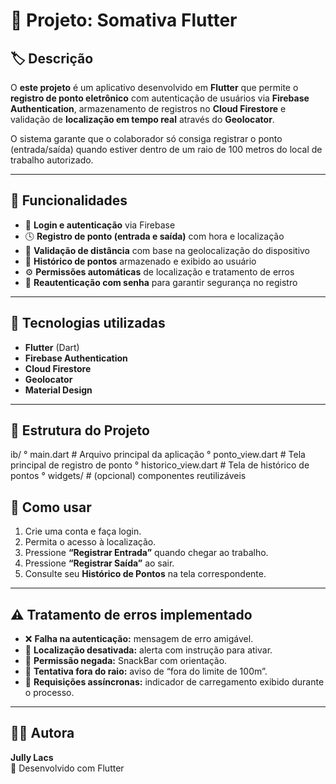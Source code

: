 # 📘 Projeto: Somativa Flutter

## 🏷️ Descrição
O **este projeto** é um aplicativo desenvolvido em **Flutter** que permite o **registro de ponto eletrônico** com autenticação de usuários via **Firebase Authentication**, armazenamento de registros no **Cloud Firestore** e validação de **localização em tempo real** através do **Geolocator**.

O sistema garante que o colaborador só consiga registrar o ponto (entrada/saída) quando estiver dentro de um raio de 100 metros do local de trabalho autorizado.

---

## 🚀 Funcionalidades
- 🔐 **Login e autenticação** via Firebase  
- 🕓 **Registro de ponto (entrada e saída)** com hora e localização  
- 📍 **Validação de distância** com base na geolocalização do dispositivo  
- 📜 **Histórico de pontos** armazenado e exibido ao usuário  
- ⚙️ **Permissões automáticas** de localização e tratamento de erros  
- 🔄 **Reautenticação com senha** para garantir segurança no registro  

---

## 🧩 Tecnologias utilizadas
- **Flutter** (Dart)
- **Firebase Authentication**
- **Cloud Firestore**
- **Geolocator**
- **Material Design**

---

## 📂 Estrutura do Projeto

ib/
° main.dart # Arquivo principal da aplicação
° ponto_view.dart # Tela principal de registro de ponto
° historico_view.dart # Tela de histórico de pontos
° widgets/ # (opcional) componentes reutilizáveis

## 📱 Como usar

1. Crie uma conta e faça login.  
2. Permita o acesso à localização.  
3. Pressione **“Registrar Entrada”** quando chegar ao trabalho.  
4. Pressione **“Registrar Saída”** ao sair.  
5. Consulte seu **Histórico de Pontos** na tela correspondente.

---

## ⚠️ Tratamento de erros implementado

- ❌ **Falha na autenticação:** mensagem de erro amigável.  
- 📍 **Localização desativada:** alerta com instrução para ativar.  
- 🚫 **Permissão negada:** SnackBar com orientação.  
- 📏 **Tentativa fora do raio:** aviso de “fora do limite de 100m”.  
- 🔄 **Requisições assíncronas:** indicador de carregamento exibido durante o processo.

---

## 👩‍💻 Autora

**Jully Lacs**  
📍 Desenvolvido com Flutter
